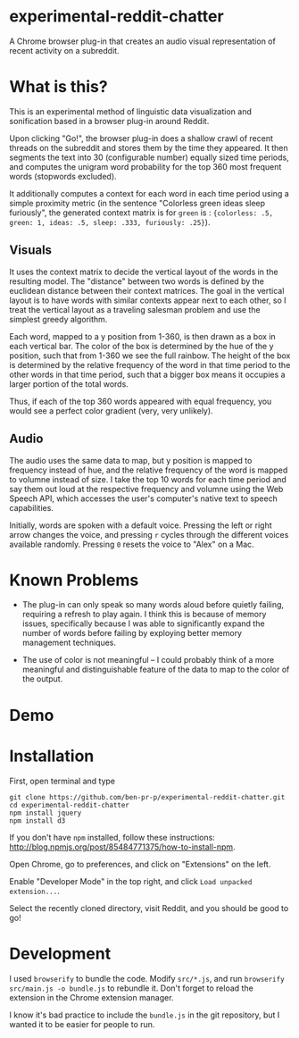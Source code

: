 # experimental-reddit-chatter
A Chrome browser plug-in that creates an audio visual representation of recent activity on a subreddit.

# What is this?
This is an experimental method of linguistic data visualization and sonification based in a browser plug-in around Reddit.

Upon clicking "Go!", the browser plug-in does a shallow crawl of recent threads on the subreddit and stores them by the time they appeared. It then segments the text into 30 (configurable number) equally sized time periods, and computes the unigram word probability for the top 360 most frequent words (stopwords excluded). 

It additionally computes a context for each word in each time period using a simple proximity metric (in the sentence "Colorless green ideas sleep furiously", the generated context matrix is for `green` is : `{colorless: .5, green: 1, ideas: .5, sleep: .333, furiously: .25}`).

## Visuals

It uses the context matrix to decide the vertical layout of the words in the resulting model. The "distance" between two words is defined by the euclidean distance between their context matrices. The goal in the vertical layout is to have words with similar contexts appear next to each other, so I treat the vertical layout as a traveling salesman problem and use the simplest greedy algorithm.

Each word, mapped to a y position from 1-360, is then drawn as a box in each vertical bar. The color of the box is determined by the hue of the y position, such that from 1-360 we see the full rainbow. The height of the box is determined by the relative frequency of the word in that time period to the other words in that time period, such that a bigger box means it occupies a larger portion of the total words.

Thus, if each of the top 360 words appeared with equal frequency, you would see a perfect color gradient (very, very unlikely). 

## Audio

The audio uses the same data to map, but y position is mapped to frequency instead of hue, and the relative frequency of the word is mapped to volumne instead of size. I take the top 10 words for each time period and say them out loud at the respective frequency and volumne using the Web Speech API, which accesses the user's computer's native text to speech capabilities. 

Initially, words are spoken with a default voice. Pressing the left or right arrow changes the voice, and pressing `r` cycles through the different voices available randomly. Pressing `0` resets the voice to "Alex" on a Mac.

# Known Problems

* The plug-in can only speak so many words aloud before quietly failing, requiring a refresh to play again. I think this is because of memory issues, specifically because I was able to significantly expand the number of words before failing by exploying better memory management techniques.

* The use of color is not meaningful – I could probably think of a more meaningful and distinguishable feature of the data to map to the color of the output.

# Demo



# Installation
First, open terminal and type 
```
git clone https://github.com/ben-pr-p/experimental-reddit-chatter.git
cd experimental-reddit-chatter
npm install jquery
npm install d3
```

If you don't have `npm` installed, follow these instructions: http://blog.npmjs.org/post/85484771375/how-to-install-npm.

Open Chrome, go to preferences, and click on "Extensions" on the left.

Enable "Developer Mode" in the top right, and click `Load unpacked extension...`.

Select the recently cloned directory, visit Reddit, and you should be good to go!

# Development

I used `browserify` to bundle the code. Modify `src/*.js`, and run `browserify src/main.js -o bundle.js` to rebundle it. Don't forget to reload the extension in the Chrome extension manager.

I know it's bad practice to include the `bundle.js` in the git repository, but I wanted it to be easier for people to run.

